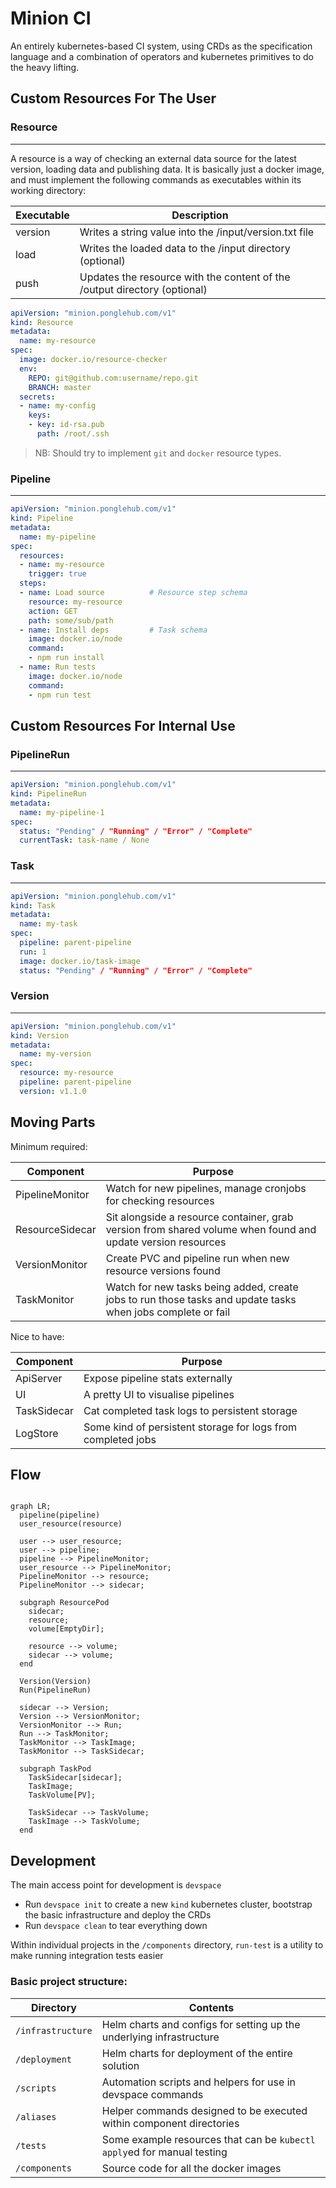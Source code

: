 # Minion CI

An entirely kubernetes-based CI system, using CRDs as the specification language and a combination of operators and kubernetes primitives to do the heavy lifting.

## Custom Resources For The User

### Resource
---
A resource is a way of checking an external data source for the latest version, loading data and publishing data. It is basically just a docker image, and must implement the following commands as executables within its working directory:

| Executable | Description                                                               |
| ---        | ---                                                                       |
| version    | Writes a string value into the /input/version.txt file                          |
| load       | Writes the loaded data to the /input directory (optional)                 |
| push       | Updates the resource with the content of the /output directory (optional) |

```yaml
apiVersion: "minion.ponglehub.com/v1"
kind: Resource
metadata:
  name: my-resource
spec:
  image: docker.io/resource-checker
  env:
    REPO: git@github.com:username/repo.git
    BRANCH: master
  secrets:
  - name: my-config
    keys:
    - key: id-rsa.pub
      path: /root/.ssh
```

> NB: Should try to implement `git` and `docker` resource types.

### Pipeline
---
```yaml
apiVersion: "minion.ponglehub.com/v1"
kind: Pipeline
metadata:
  name: my-pipeline
spec:
  resources:
  - name: my-resource
    trigger: true
  steps:
  - name: Load source          # Resource step schema
    resource: my-resource
    action: GET
    path: some/sub/path
  - name: Install deps         # Task schema
    image: docker.io/node
    command:
    - npm run install
  - name: Run tests
    image: docker.io/node
    command:
    - npm run test
```

## Custom Resources For Internal Use

### PipelineRun
---
```yaml
apiVersion: "minion.ponglehub.com/v1"
kind: PipelineRun
metadata:
  name: my-pipeline-1
spec:
  status: "Pending" / "Running" / "Error" / "Complete"
  currentTask: task-name / None
```

### Task
---
```yaml
apiVersion: "minion.ponglehub.com/v1"
kind: Task
metadata:
  name: my-task
spec:
  pipeline: parent-pipeline
  run: 1
  image: docker.io/task-image
  status: "Pending" / "Running" / "Error" / "Complete"
```

### Version
---
```yaml
apiVersion: "minion.ponglehub.com/v1"
kind: Version
metadata:
  name: my-version
spec:
  resource: my-resource
  pipeline: parent-pipeline
  version: v1.1.0
```

## Moving Parts

Minimum required:

| Component       | Purpose                                                                                                     |
| ---             | ---                                                                                                         |
| PipelineMonitor | Watch for new pipelines, manage cronjobs for checking resources                                             |
| ResourceSidecar | Sit alongside a resource container, grab version from shared volume when found and update version resources |
| VersionMonitor  | Create PVC and pipeline run when new resource versions found                                                |
| TaskMonitor     | Watch for new tasks being added, create jobs to run those tasks and update tasks when jobs complete or fail |

Nice to have:

| Component       | Purpose                                                      |
| ---             | ---                                                          |
| ApiServer       | Expose pipeline stats externally                             |
| UI              | A pretty UI to visualise pipelines                           |
| TaskSidecar     | Cat completed task logs to persistent storage                |
| LogStore        | Some kind of persistent storage for logs from completed jobs |

## Flow

```mermaid

graph LR;
  pipeline(pipeline)
  user_resource(resource)

  user --> user_resource;
  user --> pipeline;
  pipeline --> PipelineMonitor;
  user_resource --> PipelineMonitor;
  PipelineMonitor --> resource;
  PipelineMonitor --> sidecar;

  subgraph ResourcePod
    sidecar;
    resource;
    volume[EmptyDir];

    resource --> volume;
    sidecar --> volume;
  end

  Version(Version)
  Run(PipelineRun)

  sidecar --> Version;
  Version --> VersionMonitor;
  VersionMonitor --> Run;
  Run --> TaskMonitor;
  TaskMonitor --> TaskImage;
  TaskMonitor --> TaskSidecar;

  subgraph TaskPod
    TaskSidecar[sidecar];
    TaskImage;
    TaskVolume[PV];

    TaskSidecar --> TaskVolume;
    TaskImage --> TaskVolume;
  end
```

## Development

The main access point for development is `devspace`

 - Run `devspace init` to create a new `kind` kubernetes cluster, bootstrap the basic infrastructure and deploy the CRDs
 - Run `devspace clean` to tear everything down

Within individual projects in the `/components` directory, `run-test` is a utility to make running integration tests easier

### Basic project structure:

| Directory        | Contents                                                                |
| ---              | ---                                                                     |
| `/infrastructure`| Helm charts and configs for setting up the underlying infrastructure    |
| `/deployment`    | Helm charts for deployment of the entire solution                       |
| `/scripts`       | Automation scripts and helpers for use in devspace commands             |
| `/aliases`       | Helper commands designed to be executed within component directories    |
| `/tests`         | Some example resources that can be `kubectl apply`ed for manual testing |
| `/components`    | Source code for all the docker images                                   |